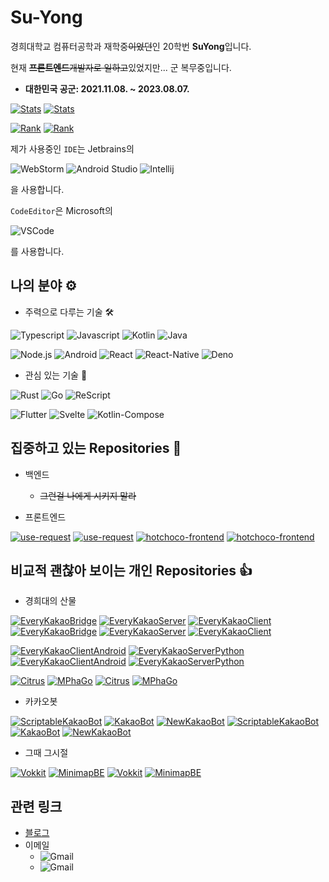 # Su-Yong
 
경희대학교 컴퓨터공학과 재학중~~이었던~~인 20학번 **SuYong**입니다.

현재 ~~**프론트엔드**개발자로 일하고~~있었지만... 군 복무중입니다.

* **대한민국 공군: 2021.11.08. ~ 2023.08.07.**

[![Stats](https://github-readme-stats.vercel.app/api?username=su-yong&border_color=444c56&locale=kr&show_icons=true&bg_color=22272E&text_color=768383&count_private=true&include_all_commits=true)](https://github.com/Su-Yong?tab=repositories#gh-dark-mode-only)
[![Stats](https://github-readme-stats.vercel.app/api?username=su-yong&locale=kr&show_icons=true&count_private=true&include_all_commits=true)](https://github.com/Su-Yong?tab=repositories#gh-light-mode-only)

[![Rank](https://github-readme-stats.vercel.app/api/top-langs/?username=Su-Yong&border_color=444c56&locale=kr&bg_color=22272E&text_color=768383&count_private=true&include_all_commits=true&layout=compact&langs_count=10)](https://github.com/Su-Yong?tab=repositories#gh-dark-mode-only)
[![Rank](https://github-readme-stats.vercel.app/api/top-langs/?username=Su-Yong&locale=kr&count_private=true&include_all_commits=true&layout=compact&langs_count=10)](https://github.com/Su-Yong?tab=repositories#gh-light-mode-only)

제가 사용중인 `IDE`는 Jetbrains의

![WebStorm](https://img.shields.io/badge/WebStorm-000?style=for-the-badge&logo=webstorm&logoColor=fff)
![Android Studio](https://img.shields.io/badge/Android_Studio-3DDC84?style=for-the-badge&logo=android%20studio&logoColor=fff)
![Intellij](https://img.shields.io/badge/Intellij-000?style=for-the-badge&logo=intellij%20idea&logoColor=fff)

을 사용합니다.
  
`CodeEditor`은 Microsoft의

![VSCode](https://img.shields.io/badge/Visual_Studio_Code-007acc?style=for-the-badge&logo=visual%20studio%20code&logoColor=fff&link=https://code.visualstudio.com/)

를 사용합니다.

## 나의 분야 ⚙️

* 주력으로 다루는 기술 🛠️

![Typescript](https://img.shields.io/badge/-Typescript-007acc?style=for-the-badge&logo=typescript&logoColor=fff)
![Javascript](https://img.shields.io/badge/-Javascript-f7df1e?style=for-the-badge&logo=javascript&logoColor=000)
![Kotlin](https://img.shields.io/badge/-Kotlin-0095d5?style=for-the-badge&logo=kotlin&logoColor=fff)
![Java](https://img.shields.io/badge/-Java-007396?style=for-the-badge&logo=java&logoColor=fff)

![Node.js](https://img.shields.io/badge/-Node.js-339933?style=for-the-badge&logo=node.js&logoColor=fff)
![Android](https://img.shields.io/badge/-Android-3ddc84?style=for-the-badge&logo=android&logoColor=fff)
![React](https://img.shields.io/badge/-React-61dafb?style=for-the-badge&logo=react&logoColor=000)
![React-Native](https://img.shields.io/badge/-React%20Native-61dafb?style=for-the-badge&logo=react&logoColor=000)
![Deno](https://img.shields.io/badge/-deno-000?style=for-the-badge&logo=deno&logoColor=fff)

* 관심 있는 기술 🎯

![Rust](https://img.shields.io/badge/-Rust-000?style=for-the-badge&logo=rust&logoColor=fff)
![Go](https://img.shields.io/badge/-Go-00add8?style=for-the-badge&logo=go&logoColor=fff)
![ReScript](https://img.shields.io/badge/-ReScript-e6484f?style=for-the-badge&logo=rescript&logoColor=fff)

![Flutter](https://img.shields.io/badge/-flutter-025698?style=for-the-badge&logo=flutter&logoColor=fff)
![Svelte](https://img.shields.io/badge/-svelte-FF3E00?style=for-the-badge&logo=svelte&logoColor=fff)
![Kotlin-Compose](https://img.shields.io/badge/-Kotlin%20Compose-0095d5?style=for-the-badge&logo=kotlin&logoColor=fff)

## 집중하고 있는 Repositories 🎯

* 백엔드

  * ~~그런걸 나에게 시키지 말라~~

* 프론트엔드

[![use-request](https://github-readme-stats.vercel.app/api/pin/?username=Su-Yong&repo=use-request&border_color=444c56&locale=kr&bg_color=22272E&text_color=768383&count_private=true&include_all_commits=true)](https://github.com/Su-Yong/use-request#gh-dark-mode-only)
[![use-request](https://github-readme-stats.vercel.app/api/pin/?username=Su-Yong&repo=use-request&locale=kr&count_private=true&include_all_commits=true)](https://github.com/Su-Yong/use-request#gh-light-mode-only)
[![hotchoco-frontend](https://github-readme-stats.vercel.app/api/pin/?username=Su-Yong&repo=hotchoco-frontend&border_color=444c56&locale=kr&bg_color=22272E&text_color=768383&count_private=true&include_all_commits=true)](https://github.com/Su-Yong/hotchoco-frontend#gh-dark-mode-only)
[![hotchoco-frontend](https://github-readme-stats.vercel.app/api/pin/?username=Su-Yong&repo=hotchoco-frontend&locale=kr&count_private=true&include_all_commits=true)](https://github.com/Su-Yong/hotchoco-frontend#gh-light-mode-only)

## 비교적 괜찮아 보이는 개인 Repositories 👍

* 경희대의 산물

[![EveryKakaoBridge](https://github-readme-stats.vercel.app/api/pin/?username=khu-suyong&repo=linux-kakaotalk-android&border_color=444c56&locale=kr&bg_color=22272E&text_color=768383&count_private=true&include_all_commits=true)](https://github.com/khu-suyong/linux-kakaotalk-android#gh-dark-mode-only)
[![EveryKakaoServer](https://github-readme-stats.vercel.app/api/pin/?username=khu-suyong&repo=every-kakao-server&border_color=444c56&locale=kr&bg_color=22272E&text_color=768383&count_private=true&include_all_commits=true)](https://github.com/khu-suyong/every-kakao-server#gh-dark-mode-only)
[![EveryKakaoClient](https://github-readme-stats.vercel.app/api/pin/?username=khu-suyong&repo=every-kakao-client&border_color=444c56&locale=kr&bg_color=22272E&text_color=768383&count_private=true&include_all_commits=true)](https://github.com/khu-suyong/every-kakao-client#gh-dark-mode-only)
[![EveryKakaoBridge](https://github-readme-stats.vercel.app/api/pin/?username=khu-suyong&repo=linux-kakaotalk-android&locale=kr&count_private=true&include_all_commits=true)](https://github.com/khu-suyong/linux-kakaotalk-android#gh-light-mode-only)
[![EveryKakaoServer](https://github-readme-stats.vercel.app/api/pin/?username=khu-suyong&repo=every-kakao-server&locale=kr&count_private=true&include_all_commits=true)](https://github.com/khu-suyong/every-kakao-server#gh-light-mode-only)
[![EveryKakaoClient](https://github-readme-stats.vercel.app/api/pin/?username=khu-suyong&repo=every-kakao-client&locale=kr&count_private=true&include_all_commits=true)](https://github.com/khu-suyong/every-kakao-client#gh-light-mode-only)

[![EveryKakaoClientAndroid](https://github-readme-stats.vercel.app/api/pin/?username=khu-suyong&repo=linux-kakaotalk-client-android&border_color=444c56&locale=kr&bg_color=22272E&text_color=768383&count_private=true&include_all_commits=true)](https://github.com/khu-suyong/linux-kakaotalk-client-android#gh-dark-mode-only)
[![EveryKakaoServerPython](https://github-readme-stats.vercel.app/api/pin/?username=khu-suyong&repo=linux-kakaotalk-server&border_color=444c56&locale=kr&bg_color=22272E&text_color=768383&count_private=true&include_all_commits=true)](https://github.com/khu-suyong/linux-kakaotalk-server#gh-dark-mode-only)
[![EveryKakaoClientAndroid](https://github-readme-stats.vercel.app/api/pin/?username=khu-suyong&repo=linux-kakaotalk-client-android&locale=kr&count_private=true&include_all_commits=true)](https://github.com/khu-suyong/linux-kakaotalk-client-android#gh-light-mode-only)
[![EveryKakaoServerPython](https://github-readme-stats.vercel.app/api/pin/?username=khu-suyong&repo=linux-kakaotalk-server&locale=kr&count_private=true&include_all_commits=true)](https://github.com/khu-suyong/linux-kakaotalk-server#gh-light-mode-only)

[![Citrus](https://github-readme-stats.vercel.app/api/pin/?username=design-thinking-6&border_color=444c56&locale=kr&repo=citrus&bg_color=22272E&text_color=768383&count_private=true&include_all_commits=true)](https://github.com/design-thinking-6/citrus#gh-dark-mode-only)
[![MPhaGo](https://github-readme-stats.vercel.app/api/pin/?username=design-thinking-6&repo=mphago&border_color=444c56&locale=kr&bg_color=22272E&text_color=768383&count_private=true&include_all_commits=true)](https://github.com/design-thinking-6/mphago#gh-dark-mode-only)
[![Citrus](https://github-readme-stats.vercel.app/api/pin/?username=design-thinking-6&locale=kr&repo=citrus&count_private=true&include_all_commits=true)](https://github.com/design-thinking-6/citrus#gh-light-mode-only)
[![MPhaGo](https://github-readme-stats.vercel.app/api/pin/?username=design-thinking-6&repo=mphago&locale=kr&count_private=true&include_all_commits=true)](https://github.com/design-thinking-6/mphago#gh-light-mode-only)

* 카카오봇

[![ScriptableKakaoBot](https://github-readme-stats.vercel.app/api/pin/?username=su-yong&repo=ScriptableKakaoBot&border_color=444c56&locale=kr&bg_color=22272E&text_color=768383&count_private=true&include_all_commits=true)](https://github.com/Su-Yong/ScriptableKakaoBot#gh-dark-mode-only)
[![KakaoBot](https://github-readme-stats.vercel.app/api/pin/?username=su-yong&repo=kakaobot&border_color=444c56&locale=kr&bg_color=22272E&text_color=768383&count_private=true&include_all_commits=true)](https://github.com/Su-Yong/KakaoBot#gh-dark-mode-only)
[![NewKakaoBot](https://github-readme-stats.vercel.app/api/pin/?username=su-yong&border_color=444c56&locale=kr&repo=newkakaobot&bg_color=22272E&text_color=768383&count_private=true&include_all_commits=true)](https://github.com/Su-Yong/NewKakaoBot#gh-dark-mode-only)
[![ScriptableKakaoBot](https://github-readme-stats.vercel.app/api/pin/?username=su-yong&repo=ScriptableKakaoBot&locale=kr&count_private=true&include_all_commits=true)](https://github.com/Su-Yong/ScriptableKakaoBot#gh-light-mode-only)
[![KakaoBot](https://github-readme-stats.vercel.app/api/pin/?username=su-yong&repo=kakaobot&locale=kr&count_private=true&include_all_commits=true)](https://github.com/Su-Yong/KakaoBot#gh-light-mode-only)
[![NewKakaoBot](https://github-readme-stats.vercel.app/api/pin/?username=su-yong&locale=kr&repo=newkakaobot&count_private=true&include_all_commits=true)](https://github.com/Su-Yong/NewKakaoBot#gh-light-mode-only)

* 그때 그시절

[![Vokkit](https://github-readme-stats.vercel.app/api/pin/?username=vokkit&repo=vokkit-old&border_color=444c56&locale=kr&bg_color=22272E&text_color=768383&count_private=true&include_all_commits=true)](https://github.com/Vokkit/Vokkit-old#gh-dark-mode-only)
[![MinimapBE](https://github-readme-stats.vercel.app/api/pin/?username=organization&border_color=444c56&locale=kr&repo=minimapbe&bg_color=22272E&text_color=768383&count_private=true&include_all_commits=true)](https://github.com/organization/minimapbe#gh-dark-mode-only)
[![Vokkit](https://github-readme-stats.vercel.app/api/pin/?username=vokkit&repo=vokkit-old&locale=kr&count_private=true&include_all_commits=true)](https://github.com/Vokkit/Vokkit-old#gh-light-mode-only)
[![MinimapBE](https://github-readme-stats.vercel.app/api/pin/?username=organization&locale=kr&repo=minimapbe&count_private=true&include_all_commits=true)](https://github.com/organization/minimapbe#gh-light-mode-only)

## 관련 링크

* [블로그](https://blog.suyong.me)
* 이메일
  * ![Gmail](https://img.shields.io/badge/simssy2205@gmail.com-Main-d14836?style=for-the-badge&logo=gmail&link=mailto:simssy2205@gmail.com)
  * ![Gmail](https://img.shields.io/badge/tlasy2205@khu.ac.kr-Univ-d14836?style=for-the-badge&logo=gmail&link=mailto:tlasy2205@khu.ac.kr)
